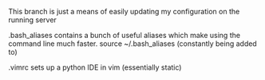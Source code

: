This branch is just a means of easily updating my configuration on the running server

.bash_aliases contains a bunch of useful aliases which make using the command line much faster.
source ~/.bash_aliases (constantly being added to)

.vimrc sets up a python IDE in vim (essentially static)